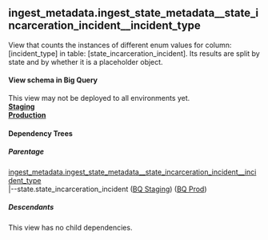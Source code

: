## ingest_metadata.ingest_state_metadata__state_incarceration_incident__incident_type
View that counts the instances of
 different enum values for column: [incident_type] in table: [state_incarceration_incident]. Its results are
  split by state and by whether it is a placeholder object.

#### View schema in Big Query
This view may not be deployed to all environments yet.<br/>
[**Staging**](https://console.cloud.google.com/bigquery?pli=1&p=recidiviz-staging&page=table&project=recidiviz-staging&d=ingest_metadata&t=ingest_state_metadata__state_incarceration_incident__incident_type)
<br/>
[**Production**](https://console.cloud.google.com/bigquery?pli=1&p=recidiviz-123&page=table&project=recidiviz-123&d=ingest_metadata&t=ingest_state_metadata__state_incarceration_incident__incident_type)
<br/>

#### Dependency Trees

##### Parentage
[ingest_metadata.ingest_state_metadata\__state_incarceration_incident\__incident_type](../ingest_metadata/ingest_state_metadata__state_incarceration_incident__incident_type.md) <br/>
|--state.state_incarceration_incident ([BQ Staging](https://console.cloud.google.com/bigquery?pli=1&p=recidiviz-staging&page=table&project=recidiviz-staging&d=state&t=state_incarceration_incident)) ([BQ Prod](https://console.cloud.google.com/bigquery?pli=1&p=recidiviz-123&page=table&project=recidiviz-123&d=state&t=state_incarceration_incident)) <br/>


##### Descendants
This view has no child dependencies.
